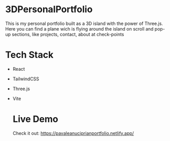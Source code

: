 
# 3DPersonalPortfolio
This is my personal portfolio built as a 3D island with the power of Three.js. 
Here you can find a plane wich is flying around the island on scroll and pop-up sections,
like projects, contact, about at check-points

# Tech Stack 
- React
- TailwindCSS
- Three.js
- Vite

  # Live Demo
  Check it out: https://pavaleanuciprianportfolio.netlify.app/
